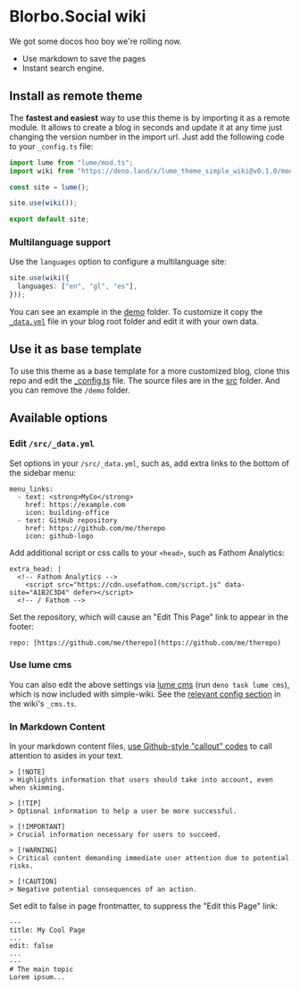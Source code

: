 # Blorbo.Social wiki

We got some docos hoo boy we're rolling now.

- Use markdown to save the pages
- Instant search engine.

## Install as remote theme

The **fastest and easiest** way to use this theme is by importing it as a remote
module. It allows to create a blog in seconds and update it at any time just
changing the version number in the import url. Just add the following code to
your `_config.ts` file:

```ts
import lume from "lume/mod.ts";
import wiki from "https://deno.land/x/lume_theme_simple_wiki@v0.1.0/mod.ts";

const site = lume();

site.use(wiki());

export default site;
```

### Multilanguage support

Use the `languages` option to configure a multilanguage site:

```ts
site.use(wiki({
  languages: ["en", "gl", "es"],
}));
```

You can see an example in the [demo](./demo) folder. To customize it copy the
[`_data.yml`](./src/_data.yml) file in your blog root folder and edit it with
your own data.

## Use it as base template

To use this theme as a base template for a more customized blog, clone this repo
and edit the [_config.ts](./_config.ts) file. The source files are in the
[src](./src/) folder. And you can remove the `/demo` folder.

## Available options
### Edit `/src/_data.yml`
Set options in your `/src/_data.yml`, such as, add extra links to the bottom of the sidebar menu:

```
menu_links: 
  - text: <strong>MyCo</strong>
    href: https://example.com
    icon: building-office
  - text: GitHub repository
    href: https://github.com/me/therepo
    icon: github-logo
```

Add additional script or css calls to your `<head>`, such as Fathom Analytics:

```
extra_head: |
  <!-- Fathom Analytics -->
    <script src="https://cdn.usefathom.com/script.js" data-site="A1B2C3D4" defer></script>
  <!-- / Fathom -->
```

Set the repository, which will cause an "Edit This Page" link to appear in the footer: 

```
repo: [https://github.com/me/therepo](https://github.com/me/therepo)
```

### Use lume cms
You can also edit the above settings via [lume cms](https://lume.land/cms/) (run `deno task lume cms`), which is now included with simple-wiki. See the [relevant config section](https://github.com/lumeland/theme-simple-wiki/blob/main/_cms.ts#L18-L60) in the wiki's `_cms.ts`.

### In Markdown Content
In your markdown content files, [use Github-style "callout" codes](https://github.com/orgs/community/discussions/16925) to call attention to asides in your text. 

```
> [!NOTE]  
> Highlights information that users should take into account, even when skimming.

> [!TIP]
> Optional information to help a user be more successful.

> [!IMPORTANT]  
> Crucial information necessary for users to succeed.

> [!WARNING]  
> Critical content demanding immediate user attention due to potential risks.

> [!CAUTION]
> Negative potential consequences of an action.
```

Set edit to false in page frontmatter, to suppress the "Edit this Page" link: 

```
---
title: My Cool Page
...
edit: false
...
---
# The main topic
Lorem ipsum...
```
